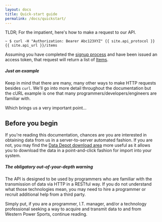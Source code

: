 ```yaml
---
layout: docs
title: Quick-start guide
permalink: /docs/quickstart/
---
```


[Signup]: /
[Items]: /
[Data Depot]: http://www.wps-inc.com/data-depot

TLDR; For the impatient, here's how to make a request to our API.

```
~ $ curl -H "Authorization: Bearer Abc123XYZ" {{ site.api_protocol }}{{ site.api_url }}/items
```

Assuming you have completed the [signup process][Signup] and have been issued an access token, that request will return a list of [Items][Items].

<div class="note info">
  <h5>Just an example</h5>
  <p>Keep in mind that there are many, many other ways to make HTTP requests besides <code>curl</code>. We'll go into more detail throughout the documentation but the cURL example 
  is one that many programmers/developers/engineers are familiar with.</p>
</div>

Which brings us a very important point...

## Before you begin
If you're reading this documentation, chances are you are interested in obtaining data from us in a server-to-server automated fashion. If you are not, you may find the 
[Data Depot download area][Data Depot] more useful as it allows you to download the data in a point-and-click fashion for import into your system.

<div class="note warning">
  <h5>The obligatory out-of-your-depth warning</h5>
  <p>The API is designed to be used by programmers who are familiar with the transmission of data via HTTP in a RESTful way. If you do not understand what those technologies mean, 
  you may need to hire a programmer or recruit additional help from a third party.</p>
</div>

Simply put, if you are a programmer, I.T. manager, and/or a technology professional seeking a way to acquire and transmit data to and from Western Power Sports, 
continue reading.
